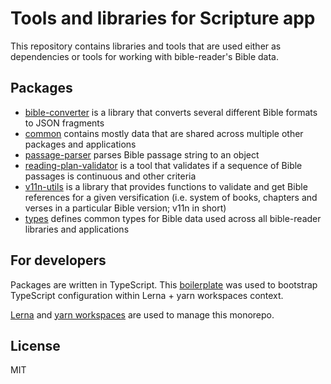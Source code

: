 # Tools and libraries for Scripture app

This repository contains libraries and tools that are used either as dependencies or tools for working with bible-reader's Bible data.

## Packages

- [bible-converter](https://github.com/bible-reader/tools/tree/master/packages/bible-converter) is a library that converts several different Bible formats to JSON fragments
- [common](https://github.com/bible-reader/tools/tree/master/packages/common) contains mostly data that are shared across multiple other packages and applications
- [passage-parser](https://github.com/bible-reader/tools/tree/master/packages/passage-parser) parses Bible passage string to an object
- [reading-plan-validator](https://github.com/bible-reader/tools/tree/master/packages/reading-plan-validator) is a tool that validates if a sequence of Bible passages is continuous and other criteria
- [v11n-utils](https://github.com/bible-reader/tools/tree/master/packages/v11n-utils) is a library that provides functions to validate and get Bible references for a given versification (i.e. system of books, chapters and verses in a particular Bible version; v11n in short)
- [types](https://github.com/bible-reader/tools/tree/master/packages/types) defines common types for Bible data used across all bible-reader libraries and applications

## For developers

Packages are written in TypeScript. This [boilerplate](https://github.com/Quramy/lerna-yarn-workspaces-example) was used to bootstrap TypeScript configuration within Lerna + yarn workspaces context.

[Lerna](https://lernajs.io) and [yarn workspaces](https://yarnpkg.com/blog/2017/08/02/introducing-workspaces/) are used to manage this monorepo.

## License

MIT
